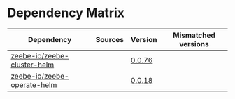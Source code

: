 # Dependency Matrix

Dependency | Sources | Version | Mismatched versions
---------- | ------- | ------- | -------------------
[zeebe-io/zeebe-cluster-helm](https://github.com/zeebe-io/zeebe-cluster-helm) |  | [0.0.76](https://github.com/zeebe-io/zeebe-cluster-helm/releases/tag/v0.0.76) | 
[zeebe-io/zeebe-operate-helm](https://github.com/zeebe-io/zeebe-operate-helm) |  | [0.0.18](https://github.com/zeebe-io/zeebe-operate-helm/releases/tag/v0.0.18) | 
